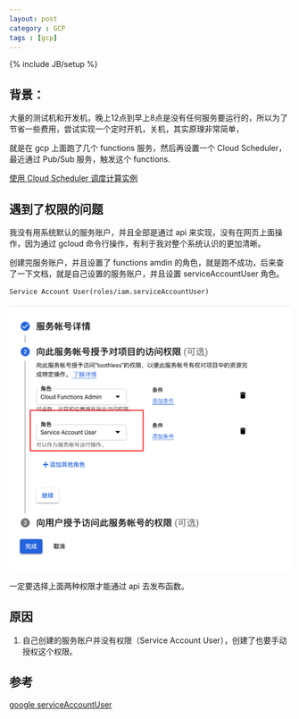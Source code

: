 ```yaml
---
layout: post
category : GCP
tags : [gcp]
---
```

{% include JB/setup %}

## 背景：

大量的测试机和开发机，晚上12点到早上8点是没有任何服务要运行的，所以为了节省一些费用，尝试实现一个定时开机，关机，其实原理非常简单，

就是在 gcp 上面跑了几个 functions 服务，然后再设置一个 Cloud Scheduler，最近通过 Pub/Sub 服务，触发这个 functions.


[使用 Cloud Scheduler 调度计算实例](https://cloud.google.com/scheduler/docs/start-and-stop-compute-engine-instances-on-a-schedule?hl=zh-cn)

## 遇到了权限的问题

我没有用系统默认的服务账户，并且全部是通过 api 来实现，没有在网页上面操作，因为通过 gcloud 命令行操作，有利于我对整个系统认识的更加清晰。

创建完服务账户，并且设置了 functions amdin 的角色，就是跑不成功，后来查了一下文档，就是自己设置的服务账户，并且设置 serviceAccountUser 角色。

	Service Account User(roles/iam.serviceAccountUser)

![gcp deploy functions](/assets/images/gcp_deploy_functions.png)




一定要选择上面两种权限才能通过 api 去发布函数。


## 原因

1. 自己创建的服务账户并没有权限（Service Account User），创建了也要手动授权这个权限。


## 参考

[google serviceAccountUser](https://www.akiicat.com/2019/10/20/Google-Cloud-Platform/setup-google-cloud-for-third-application/)
